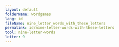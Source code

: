 ```yaml
---
layout: default
folderName: wordgames
lang: id
fileName: nine_letter_words_with_these_letters
permalink: id/nine-letter-words-with-these-letters
tool: nine-letter-words
letter: 9
---
```

